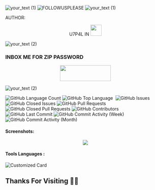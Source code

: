 ![your_text (1)](https://user-images.githubusercontent.com/20098740/178626261-2bbb5de6-2290-47d6-abc0-729eb0e330e4.png)
![FOLLOWUSPLEASE](https://user-images.githubusercontent.com/20098740/178381026-1c2ecd91-7eb5-4ace-84b5-c0d16b677cb6.gif)
![your_text (1)](https://user-images.githubusercontent.com/20098740/178626261-2bbb5de6-2290-47d6-abc0-729eb0e330e4.png)


AUTHOR:
<p align="center">
U7P4L IN <img src="https://emojis.slackmojis.com/emojis/images/1588315024/8823/hyperkitty.gif" width="35px"></i></b></h2> 


![your_text (2)](https://user-images.githubusercontent.com/20098740/178893676-7c80941a-fcb6-42b8-a6b1-9b2f540779eb.gif)

### INBOX ME FOR ZIP PASSWORD 
<p align="center">  <a href="https://t.me/AN0NYM0U5_X"><img width="160" height="50" src="https://i.imgur.com/N7AK7XY.png"></a></p>


![your_text (2)](https://user-images.githubusercontent.com/20098740/178893676-7c80941a-fcb6-42b8-a6b1-9b2f540779eb.gif)


<img alt="GitHub Language Count" src="https://img.shields.io/github/languages/count/U7P4L-IN/OPEN-SOURCE" />
<img alt="GitHub Top Language" src="https://img.shields.io/github/languages/top/U7P4L-IN/OPEN-SOURCE" />
<img alt="" src="https://img.shields.io/github/repo-size/U7P4L-IN/OPEN-SOURCE" />
<img alt="GitHub Issues" src="https://img.shields.io/github/issues/U7P4L-IN/OPEN-SOURCE" />
<img alt="GitHub Closed Issues" src="https://img.shields.io/github/issues-closed/U7P4L-IN/OPEN-SOURCE" />
<img alt="GitHub Pull Requests" src="https://img.shields.io/github/issues-pr/U7P4L-IN/OPEN-SOURCE" />
<img alt="GitHub Closed Pull Requests" src="https://img.shields.io/github/issues-pr-closed/U7P4L-IN/OPEN-SOURCE" />
<img alt="GitHub Contributors" src="https://img.shields.io/github/contributors/U7P4L-IN/OPEN-SOURCE" />
<img alt="GitHub Last Commit" src="https://img.shields.io/github/last-commit/U7P4L-IN/OPEN-SOURCE" />
<img alt="GitHub Commit Activity (Week)" src="https://img.shields.io/github/commit-activity/w/U7P4L-IN/OPEN-SOURCE" />
<img alt="GitHub Commit Activity (Month)" src="https://img.shields.io/github/commit-activity/m/U7P4L-IN/OPEN-SOURCE" />





#### Screenshots:

<p align="center"><img src="https://github.com/U7P4L-IN/OPEN-SOURCE/blob/main/Screenshot_2023-06-26-18-45-46-478_com.termux.jpg">


#### Tools Languages :

![Customized Card](https://github-readme-stats.vercel.app/api/pin?username=U7P4L-IN&repo=OPEN-SOURCE&title_color=fff&icon_color=f9f9f9&text_color=9f9f9f&bg_color=151515)

## Thanks For Visiting 🧡🧡
